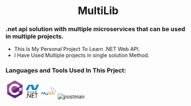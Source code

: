<h1 align="center">MultiLib</h1>
<h3 align="left">.net api solution with multiple microservices that can be used in multiple projects.</h3>

- This Is My Personal Project To Learn .NET Web API.
- I Have Used Multiple projects in single solution Method.


<h3 align="left">Languages and Tools Used In This Prject:</h3>
<p align="left"> 
  <img src="https://raw.githubusercontent.com/devicons/devicon/master/icons/csharp/csharp-original.svg" alt="csharp" width="50" height="50"/>
  <img src="https://raw.githubusercontent.com/devicons/devicon/master/icons/dot-net/dot-net-original-wordmark.svg" alt="dotnet" width="40" height="40"/> 
  <img src="https://raw.githubusercontent.com/devicons/devicon/master/icons/mysql/mysql-original-wordmark.svg" alt="mysql" width="40" height="40"/>
  <img src="https://www.vectorlogo.zone/logos/getpostman/getpostman-icon.svg" alt="postman" width="40" height="40"/> 
</p>
